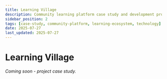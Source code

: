 ```yaml
---
title: Learning Village
description: Community learning platform case study and development process
sidebar_position: 2
tags: [case-study, community-platform, learning-ecosystem, technology]
date: 2025-07-27
last_updated: 2025-07-27
---
```


# Learning Village

*Coming soon - project case study.*
